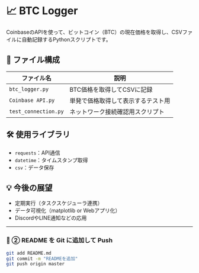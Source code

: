 # 📈 BTC Logger

CoinbaseのAPIを使って、ビットコイン（BTC）の現在価格を取得し、CSVファイルに自動記録するPythonスクリプトです。

## 🔧 ファイル構成

| ファイル名 | 説明 |
|------------|------|
| `btc_logger.py` | BTC価格を取得してCSVに記録 |
| `Coinbase API.py` | 単発で価格取得して表示するテスト用 |
| `test_connection.py` | ネットワーク接続確認用スクリプト |

## 🛠 使用ライブラリ

- `requests`：API通信
- `datetime`：タイムスタンプ取得
- `csv`：データ保存

## 💡 今後の展望

- 定期実行（タスクスケジューラ連携）
- データ可視化（matplotlib or Webアプリ化）
- DiscordやLINE通知などの応用

---

### 🔹 ② README を Git に追加して Push

```bash
git add README.md
git commit -m "READMEを追加"
git push origin master

